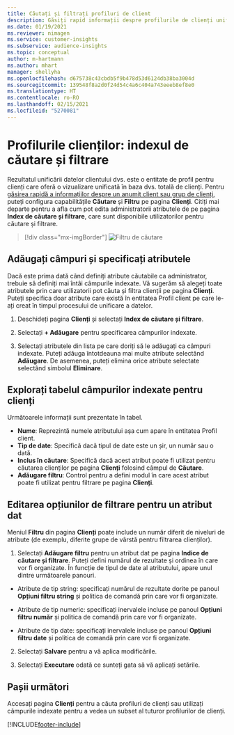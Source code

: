 ```yaml
---
title: Căutați și filtrați profiluri de client
description: Găsiți rapid informații despre profilurile de clienți unificate și filtrați pentru atributele specificate.
ms.date: 01/19/2021
ms.reviewer: nimagen
ms.service: customer-insights
ms.subservice: audience-insights
ms.topic: conceptual
author: m-hartmann
ms.author: mhart
manager: shellyha
ms.openlocfilehash: d675738c43cbdb5f9b478d53d6124db38ba3004d
ms.sourcegitcommit: 139548f8a2d0f24d54c4a6c404a743eeeb8ef8e0
ms.translationtype: HT
ms.contentlocale: ro-RO
ms.lasthandoff: 02/15/2021
ms.locfileid: "5270081"
---
```

# <a name="customer-profiles-search--filter-index"></a>Profilurile clienților: indexul de căutare și filtrare

Rezultatul unificării datelor clientului dvs. este o entitate de profil pentru clienți care oferă o vizualizare unificată în baza dvs. totală de clienți. Pentru [găsirea rapidă a informațiilor despre un anumit client sau grup de clienți](customer-profiles.md), puteți configura capabilitățile **Căutare** și **Filtru** pe pagina **Clienți**. Citiți mai departe pentru a afla cum pot edita administratorii atributele de pe pagina **Index de căutare și filtrare**, care sunt disponibile utilizatorilor pentru căutare și filtrare.

> [!div class="mx-imgBorder"]
> ![Filtru de căutare](media/search-filter.png "Filtru de căutare")

## <a name="add-fields-and-specify-attributes"></a>Adăugați câmpuri și specificați atributele

Dacă este prima dată când definiți atribute căutabile ca administrator, trebuie să definiți mai întâi câmpurile indexate. Vă sugerăm să alegeți toate atributele prin care utilizatorii pot căuta și filtra clienții pe pagina **Clienți**. Puteți specifica doar atribute care există în entitatea Profil client pe care le-ați creat în timpul procesului de unificare a datelor.

1. Deschideți pagina **Clienți** și selectați **Index de căutare și filtrare**.

2. Selectați **+ Adăugare** pentru specificarea câmpurilor indexate.

3. Selectați atributele din lista pe care doriți să le adăugați ca câmpuri indexate. Puteți adăuga întotdeauna mai multe atribute selectând **Adăugare**. De asemenea, puteți elimina orice atribute selectate selectând simbolul **Eliminare**.

## <a name="explore-the-indexed-customer-fields-table"></a>Explorați tabelul câmpurilor indexate pentru clienți

Următoarele informații sunt prezentate în tabel.

- **Nume**: Reprezintă numele atributului așa cum apare în entitatea Profil client.
- **Tip de date**: Specifică dacă tipul de date este un șir, un număr sau o dată.
- **Inclus în căutare**: Specifică dacă acest atribut poate fi utilizat pentru căutarea clienților pe pagina **Clienți** folosind câmpul de **Căutare**.
- **Adăugare filtru**: Control pentru a defini modul în care acest atribut poate fi utilizat pentru filtrare pe pagina **Clienți**.

## <a name="editing-filtering-options-for-a-given-attribute"></a>Editarea opțiunilor de filtrare pentru un atribut dat

Meniul **Filtru** din pagina **Clienți** poate include un număr diferit de niveluri de atribute (de exemplu, diferite grupe de vârstă pentru filtrarea clienților).

1. Selectați **Adăugare filtru** pentru un atribut dat pe pagina **Indice de căutare și filtrare**. Puteți defini numărul de rezultate și ordinea în care vor fi organizate. În funcție de tipul de date al atributului, apare unul dintre următoarele panouri.

- Atribute de tip string: specificați numărul de rezultate dorite pe panoul **Opțiuni filtru string** și politica de comandă prin care vor fi organizate.

- Atribute de tip numeric: specificați inervalele incluse pe panoul **Opțiuni filtru număr** și politica de comandă prin care vor fi organizate.

- Atribute de tip date: specificați inervalele incluse pe panoul **Opțiuni filtru date** și politica de comandă prin care vor fi organizate.

2. Selectați **Salvare** pentru a vă aplica modificările.

3. Selectați **Executare** odată ce sunteți gata să vă aplicați setările.

## <a name="next-steps"></a>Pașii următori

Accesați pagina **Clienți** pentru a căuta profiluri de clienți sau utilizați câmpurile indexate pentru a vedea un subset al tuturor profilurilor de clienți.


[!INCLUDE[footer-include](../includes/footer-banner.md)]